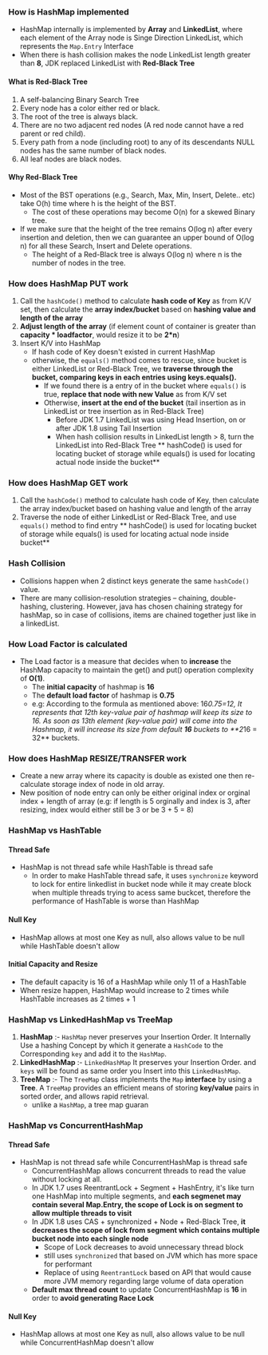 ### How is HashMap implemented
- HashMap internally is implemented by **Array** and **LinkedList**, where each element of the Array node is Singe  Direction LinkedList, which represents the `Map.Entry` Interface
- When there is hash collision makes the node LinkedList length greater than **8**, JDK replaced LinkedList with **Red-Black Tree**
#### What is Red-Black Tree
1. A self-balancing Binary Search Tree 
2. Every node has a color either red or black.
3. The root of the tree is always black.
4. There are no two adjacent red nodes (A red node cannot have a red parent or red child).
5. Every path from a node (including root) to any of its descendants NULL nodes has the same number of black nodes.
6. All leaf nodes are black nodes.
#### Why Red-Black Tree
- Most of the BST operations (e.g., Search, Max, Min, Insert, Delete.. etc) take O(h) time where h is the height of the BST. 
	- The cost of these operations may become O(n) for a skewed Binary tree. 
- If we make sure that the height of the tree remains O(log n) after every insertion and deletion, then we can guarantee an upper bound of O(log n) for all these Search, Insert and Delete operations. 
	- The height of a Red-Black tree is always O(log n) where n is the number of nodes in the tree.
### How does HashMap PUT work
1. Call the `hashCode()` method to calculate **hash code of Key** as from K/V set, then calculate the **array index/bucket** based on **hashing value and length of the array**
2. **Adjust length of the array** (if element count of container is greater than **capacity * loadfactor**, would resize it to be **2*n**)
3. Insert K/V into HashMap
	- If hash code of Key doesn't existed in current HashMap
	- otherwise, the `equals()` method comes to rescue, since bucket is either LinkedList or Red-Black Tree, we **traverse through the bucket, comparing keys in each entries using keys.equals().**
		- If we found there is a entry of in the bucket where `equals()` is true, **replace that node with new Value** as from K/V set
		- Otherwise, **insert at the end of the bucket** (tail insertion as in LinkedList or tree insertion as in Red-Black Tree)
			- Before JDK 1.7 LinkedList was using Head Insertion, on or after JDK 1.8 using Tail Insertion
			- When hash collision results in LinkedList length > 8, turn the LinkedList into Red-Black Tree
** hashCode() is used for locating bucket of storage while equals() is used for locating actual node inside the bucket**
### How does HashMap GET work
1. Call the `hashCode()` method to calculate hash code of Key, then calculate the array index/bucket based on hashing value and length of the array
2. Traverse the node of either LinkedList or Red-Black Tree, and use `equals()` method to find entry
** hashCode() is used for locating bucket of storage while equals() is used for locating actual node inside bucket**
### Hash Collision
- Collisions happen when 2 distinct keys generate the same `hashCode()` value.
- There are many collision-resolution strategies – chaining, double-hashing, clustering. However, java has chosen chaining strategy for hashMap, so in case of collisions, items are chained together just like in a linkedList.
### How Load Factor is calculated
- The Load factor is a measure that decides when to **increase** the HashMap capacity to maintain the get() and put() operation complexity of **O(1)**.
	- The **initial capacity** of hashmap is **16**
	- The **default load factor** of hashmap is **0.75**
	- e.g: According to the formula as mentioned above: 16*0.75=12, It represents that 12th  key-value pair of hashmap will keep its size to 16. As soon as 13th element (key-value pair) will come into the Hashmap, it will increase its size from default  **16**  buckets to  **2*16  = 32**  buckets.
### How does HashMap RESIZE/TRANSFER work
- Create a new array where its capacity is double as existed one then re-calculate storage index of node in old array.
- New position of node entry can only be either original index or orginal index + length of array (e.g: if length is 5 orginally and index is 3, after resizing, index would either still be 3 or be 3 + 5 = 8)
### HashMap vs HashTable
#### Thread Safe
- HashMap is not thread safe while HashTable is thread safe
	- In order to make HashTable thread safe, it uses `synchronize` keyword to lock for entire linkedlist in bucket node while it may create block when multiple threads trying to acess same buckcet, therefore the performance of HashTable is worse than HashMap
#### Null Key
- HashMap allows at most one Key as null, also allows value to be null while HashTable doesn't allow
#### Initial Capacity and Resize
- The default capacity is 16 of a HashMap while only 11 of a HashTable
- When resize happen, HashMap would increase to 2 times while HashTable increases as 2 times + 1
### HashMap vs LinkedHashMap vs TreeMap
1.  **HashMap**  :-  `HashMap`  never preserves your Insertion Order. It Internally Use a hashing Concept by which it generate a  `HashCode`  to the Corresponding  `key`  and add it to the  `HashMap`.
2.  **LinkedHashMap**  :-  `LinkedHashMap`  It preserves your Insertion Order. and  `keys`  will be found as same order you Insert into this  `LinkedHashMap`.
3.  **TreeMap**  :- The  `TreeMap`  class implements the  `Map`  **interface**  by using a  **Tree**. A  `TreeMap`  provides an efficient means of storing  **key/value**  pairs in sorted order, and allows rapid retrieval.
	- unlike a `HashMap`, a tree map guaran
### HashMap vs ConcurrentHashMap
#### Thread Safe
- HashMap is not thread safe while ConcurrentHashMap is thread safe
	- ConcurrentHashMap allows concurrent threads to read the value without locking at all.
	- In JDK 1.7 uses ReentrantLock + Segment + HashEntry, it's like turn one HashMap into multiple segments, and **each segmenet may contain several Map.Entry, the scope of Lock is on segment to allow multiple threads to visit**
	- In JDK 1.8 uses CAS + synchronized + Node + Red-Black Tree, **it decreases the scope of lock from segment which contains multiple bucket node into each single node**
		- Scope of Lock decreases to avoid unnecessary thread block
		- still uses `synchronized` that based on JVM which has more space for performant
		- Replace of using `ReentrantLock` based on API that would cause more JVM memory regarding large volume of data operation
	- **Default max thread count** to update ConcurrentHashMap is **16** in order to **avoid generating Race Lock**
#### Null Key
- HashMap allows at most one Key as null, also allows value to be null while ConcurrentHashMap doesn't allow



<!--stackedit_data:
eyJoaXN0b3J5IjpbMTQ0ODE2OTg5XX0=
-->
